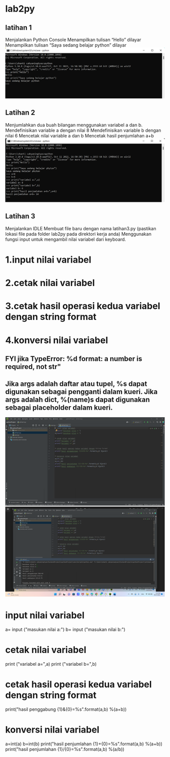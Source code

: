 # lab2py

## latihan 1 
Menjalankan Python Console
Menampilkan tulisan “Hello” dilayar
Menampilkan tulisan “Saya sedang belajar python” dilayar
![image1.png](Screnshot/SS1.png)

## Latihan 2
Menjumlahkan dua buah bilangan menggunakan variabel a dan b.
Mendefinisikan variable a dengan nilai 8
Mendefinisikan variable b dengan nilai 6
Mencetak nilai variable a dan b
Mencetak hasil penjumlahan a+b
![image2.png](Screnshot/SS2.png)

## Latihan 3
 Menjalankan IDLE
 Membuat file baru dengan nama latihan3.py (pastikan lokasi file
 pada folder lab2py pada direktori kerja anda)
 Menggunakan fungsi input untuk mengambil nilai variabel dari
 keyboard.
 # 1.input nilai variabel
 # 2.cetak nilai variabel
 # 3.cetak hasil operasi kedua variabel dengan string format
 # 4.konversi nilai variabel 
## FYI jika TypeError: %d format: a number is required, not str"
## Jika args adalah daftar atau tupel, %s dapat digunakan sebagai pengganti dalam kueri. Jika args adalah dict, %(name)s dapat digunakan sebagai placeholder dalam kueri.

![image3.png](Screnshot/SS3.png)
![image4.png](Screnshot/SS4.png)
# input nilai variabel
a= input ("masukan nilai a:")
b= input ("masukan nilai b:")

# cetak nilai variabel
print ("variabel a=",a)
print ("variabel b=",b)

# cetak hasil operasi kedua variabel dengan string format
print("hasil penggabung {1}&{0}=%s".format(a,b) %(a+b))

# konversi nilai variabel
a=int(a)
b=int(b)
print("hasil penjumlahan {1}+{0}=%s".format(a,b) %(a+b))
print("hasil penjumlahan {1}/{0}=%s".format(a,b) %(a/b))